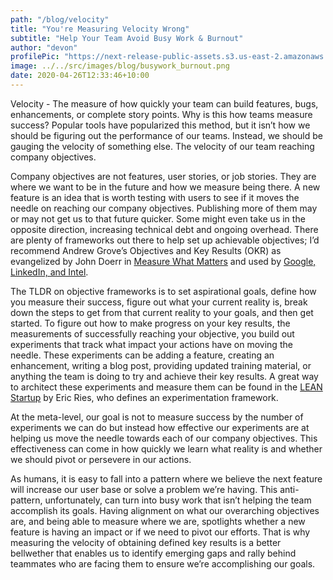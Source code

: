 ```yaml
---
path: "/blog/velocity"
title: "You're Measuring Velocity Wrong"
subtitle: "Help Your Team Avoid Busy Work & Burnout"
author: "devon"
profilePic: "https://next-release-public-assets.s3.us-east-2.amazonaws.com/devon_profile_pic.png"
image: ../../src/images/blog/busywork_burnout.png
date: 2020-04-26T12:33:46+10:00
---
```


Velocity - The measure of how quickly your team can build features, bugs, enhancements, or
complete story points. Why is this how teams measure success? Popular tools have
popularized this method, but it isn’t how we should be figuring out the performance
of our teams. Instead, we should be gauging the velocity of something else. The
velocity of our team reaching company objectives.

Company objectives are not features, user stories, or job stories. They are where we want
to be in the future and how we measure being there. A new feature is an idea that is worth
testing with users to see if it moves the needle on reaching our company objectives. Publishing
more of them may or may not get us to that future quicker. Some might even take us in the
opposite direction, increasing technical debt and ongoing overhead. There are plenty of
frameworks out there to help set up achievable objectives; I’d recommend Andrew Grove’s
Objectives and Key Results (OKR) as evangelized by John Doerr in [Measure What Matters](https://www.google.com/books/edition/Measure_What_Matters/u2NDDwAAQBAJ?hl=en&gbpv=0) and
used by [Google, LinkedIn, and Intel](https://medium.com/okrs/a-crash-course-okr-googles-secret-sauce-fd562080ba94).

The TLDR on objective frameworks is to set aspirational goals, define how you measure
their success, figure out what your current reality is, break down the steps to get from
that current reality to your goals, and then get started. To figure out how to make
progress on your key results, the measurements of successfully reaching your objective,
you build out experiments that track what impact your actions have on moving the needle.
These experiments can be adding a feature, creating an enhancement, writing a blog post,
providing updated training material, or anything the team is doing to try and achieve
their key results. A great way to architect these experiments and measure them can be
found in the [LEAN Startup](http://theleanstartup.com/principles) by Eric Ries, who
defines an experimentation framework.

At the meta-level, our goal is not to measure success by the number of experiments we
can do but instead how effective our experiments are at helping us move the needle
towards each of our company objectives. This effectiveness can come in how quickly we
learn what reality is and whether we should pivot or persevere in our actions.

As humans, it is easy to fall into a pattern where we believe the next feature will
increase our user base or solve a problem we’re having. This anti-pattern, unfortunately,
can turn into busy work that isn’t helping the team accomplish its goals. Having
alignment on what our overarching objectives are, and being able to measure where we are,
spotlights whether a new feature is having an impact or if we need to pivot our
efforts. That is why measuring the velocity of obtaining defined key results is a better
bellwether that enables us to identify emerging gaps and rally behind teammates who are
facing them to ensure we’re accomplishing our goals.
